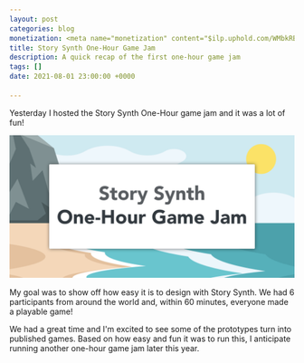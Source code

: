 ```yaml
---
layout: post
categories: blog
monetization: <meta name="monetization" content="$ilp.uphold.com/WMbkRBiZFgbx">
title: Story Synth One-Hour Game Jam
description: A quick recap of the first one-hour game jam
tags: []
date: 2021-08-01 23:00:00 +0000

---
```

Yesterday I hosted the Story Synth One-Hour game jam and it was a lot of fun!

![](/uploads/one-hour-game-jam.png)

My goal was to show off how easy it is to design with Story Synth. We had 6 participants from around the world and, within 60 minutes, everyone made a playable game!

We had a great time and I'm excited to see some of the prototypes turn into published games. Based on how easy and fun it was to run this, I anticipate running another one-hour game jam later this year.